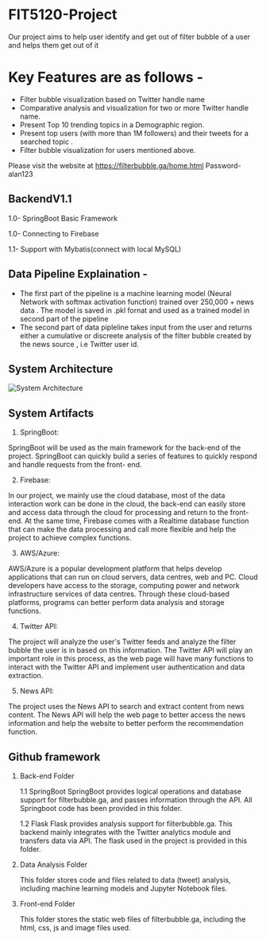 # FIT5120-Project
Our project aims to help user identify and get out of filter bubble of a user and helps them get out of it

# Key Features are as follows - 
* Filter bubble visualization based on Twitter handle name 
* Comparative analysis and visualization for two or more Twitter handle name. 
* Present Top 10 trending topics in a Demographic region.
* Present top users (with more than 1M followers) and their tweets for a searched topic .
* Filter bubble visualization for users mentioned above.

Please visit the website at https://filterbubble.ga/home.html   Password- alan123



## BackendV1.1 
 
1.0- SpringBoot Basic Framework 

1.0- Connecting to Firebase 

1.1- Support with Mybatis(connect with local MySQL)

## Data Pipeline Explaination - 

* The first part of the pipeline is a machine learning model (Neural Network with softmax activation function) trained over 250,000 + news data . The model is saved in .pkl fornat and used as a trained model in second part of the pipeline
* The second part of data pipleline takes input from the user and returns either a cumulative or discreete analysis of the filter bubble created by the news source , i.e Twitter user id.

## System Architecture 
![System Architecture](https://i.imgur.com/dHyEcFB.png)


## System Artifacts
1. SpringBoot:

SpringBoot will be used as the main framework for the back-end of the project. SpringBoot can quickly build a series of features to quickly respond and handle requests from the front- end.

2. Firebase:

In our project, we mainly use the cloud database, most of the data interaction work can be done in the cloud, the back-end can easily store and access data through the cloud for processing and return to the front-end. At the same time, Firebase comes with a Realtime database function that can make the data processing and call more flexible and help the project to achieve complex functions.

3. AWS/Azure:

AWS/Azure is a popular development platform that helps develop applications that can run on cloud servers, data centres, web and PC. Cloud developers have access to the storage, computing power and network infrastructure services of data centres. Through these cloud-based platforms, programs can better perform data analysis and storage functions.

4. Twitter API:

The project will analyze the user's Twitter feeds and analyze the filter bubble the user is in based on this information. The Twitter API will play an important role in this process, as the web page will have many functions to interact with the Twitter API and implement user authentication and data extraction.

5. News API:

The project uses the News API to search and extract content from news content. The News API will help the web page to better access the news information and help the website to better perform the recommendation function.

## Github framework

1. Back-end Folder

   1.1  SpringBoot
     SpringBoot provides logical operations and database support for filterbubble.ga, and passes information through the API.  All Springboot code has been provided in this folder.

   1.2  Flask
     Flask provides analysis support for filterbubble.ga. This backend mainly integrates with the Twitter analytics module and transfers data via API. The flask used in the project   is provided in this folder.

 2. Data Analysis Folder

     This folder stores code and files related to data (tweet) analysis, including machine learning models and Jupyter Notebook files.

 3. Front-end Folder

     This folder stores the static web files of filterbubble.ga, including the html, css, js and image files used.
